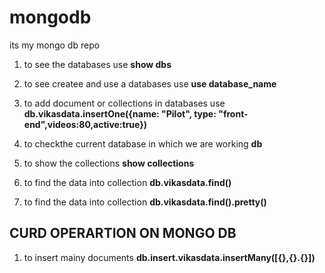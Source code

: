 # mongodb
its my mongo db repo

1. to see the databases  use   **show dbs**
2. to see createe and use a databases  use   **use database_name**
3. to add document or collections in databases  use   **db.vikasdata.insertOne({name: "Pilot", type: "front-end",videos:80,active:true})**

4. to checkthe current database in which we are working  **db**
5. to show the collections  **show collections**
6.  to find the data into collection **db.vikasdata.find()**
6.  to find the data into collection **db.vikasdata.find().pretty()**

## CURD OPERARTION ON MONGO DB

1. to insert mainy documents **db.insert.vikasdata.insertMany([{},{}.{}])**



